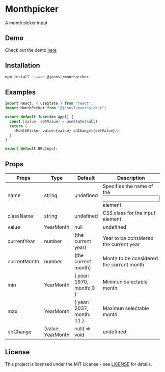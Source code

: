 # Monthpicker

A month picker input

## Demo

Check out the demo [here](https://jonnsl.github.io/monthpicker/)

## Installation

```bash
npm install --save @jonnsl/monthpicker
```

## Examples

```javascript
import React, { useState } from "react";
import MonthPicker from "@jonnsl/monthpicker";

export default function App() {
  const [value, setValue] = useState(null)
  return (
    <MonthPicker value={value} onChange={setValue}/>
  )
}

export default BRLInput;
```


## Props

| Props | Type | Default | Description |
| - | - | - | - |
| name | string | undefined | Specifies the name of the <input> element |
| className | string | undefined | CSS class for the input element |
| value | YearMonth | null | undefined | Currently selected value |
| currentYear | number | (the current year) | Year to be considered the current year |
| currentMonth | number | (the current month) | Month to be considered the current month |
| min | YearMonth | { year: 1970, month: 0 } | Minimun selectable month |
| max | YearMonth | { year: 2037, month: 11 } | Maximun selectable month |
| onChange | (value: YearMonth | null) => void | undefined | This events fires when the user selects a month |

## License

This project is licensed under the MIT License - see [LICENSE](LICENSE) for details.
